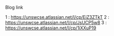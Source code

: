 Blog link

1 : https://unswcse.atlassian.net/l/cp/EiZ3ZTkT
2 : https://unswcse.atlassian.net/l/cp/JsUCP5w8
3 : https://unswcse.atlassian.net/l/cp/1iXXuP19
